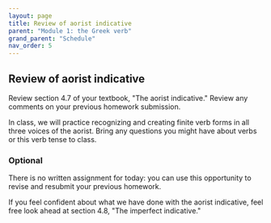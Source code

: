 ```yaml
---
layout: page
title: Review of aorist indicative
parent: "Module 1: the Greek verb"
grand_parent: "Schedule"
nav_order: 5
---
```


## Review of aorist indicative 

Review section 4.7 of your textbook, "The aorist indicative."  Review any comments on your previous homework submission.

In class, we will practice recognizing and creating finite verb forms in all three voices of the aorist.  Bring any questions you might have about verbs or this verb tense to class.

### Optional

There is no written assignment for today: you can use this opportunity to revise and resubmit your previous homework.

If you feel confident about what we have done with the aorist indicative, feel free look ahead at section 4.8, "The imperfect indicative."
